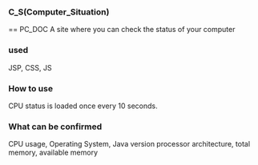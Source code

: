 ### C_S(Computer_Situation)
== PC_DOC
A site where you can check the status of your computer


### used
JSP, CSS, JS

### How to use
CPU status is loaded once every 10 seconds.


### What can be confirmed
CPU usage, Operating System, Java version
processor architecture, total memory, available memory
